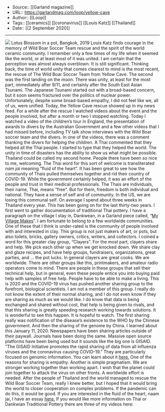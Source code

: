 ﻿
  * Source:: [[Garland magazine]]
  * URL:: https://garlandmag.com/loop/yellow-cave
  * Author:: [[Loop]]
  * Tags:: [[ceramics]] [[coronavirus]] [[Louis Katz]] [[Thailand]]
  * Date:: [[2 September 2020]]


* * *
![](https://garlandmag.com/wp-content/uploads/2020/09/image001-1024x768.jpg)
Lotus Blossom in a pot, Bangkok, 2019
Louis Katz finds courage in the memory of Wild Boar Soccer Team rescue and the spirit of the world ceramic community.
I remember only a few times of my life when it seemed like the world, or at least most of it was united. I am certain that the perception was almost always overblown. It is still significant.
Thinking back, the time of world unity that comes clearest to mind is the most recent, the rescue of The Wild Boar Soccer Team from Yellow Cave. The second was the first landing on the moon. There was unity, at least for the most part, immediately after 9/11, and certainly after the South East Asian Tsunami. The Japanese Tsunami started out with a broad-based concern, but it soon seems fractured over the politics of nuclear power. Unfortunately, despite some broad-based empathy, I did not feel like we, all of us, were unified.
Today, the Yellow Cave rescue showed up in my news feed. For a while after the rescue I watched videos about the event and the people involved, but after a month or two I stopped watching. Today I watched a video of the children’s tour in England, the presentation of awards to divers by the Australian Government and a few other videos that I had missed before, including TV talk show interviews with the Wild Boar soccer team and the divers.
In one of the videos, there was a comment thanking the divers for helping the children. A Thai commented that they helped all the Thai people. I started to type that they helped the world. The unity in time of disasters has the ability to show us what might be possible.
Thailand could be called my second home. People there have been so nice to me, welcoming. The Thai word for this sort of welcome is transliterated _nam jai_ meaning “fluid of the heart”. It has been great to see how the community of Thais pulled themselves together and rid their country of COVID-19. While the government certainly helped, it was an effort of the people and trust in their medical professionals.
The Thais are individuals, their name, Thai, means "free". But for them, freedom is both individual and national. They have a sense of self and of community. In the US, we are losing this communal self.
On average I spend about three weeks in Thailand every year. This has been going on for the last thirty-two years. I first went to gather documentation of traditional Thai pottery. I have a paragraph on the village I stay in, Dankwean, in a Garland piece called, “[My Village Makes](https://garlandmag.com/article/my-village-makes/#louis)”.
I am fortunate to belong to a few worldwide communities. One of these that I think is under-rated is the community of people involved with and interested in clay. This group is not just makers of art, or pots, but also toilets, bricks, gallery owners, critics, writers, and collectors. I coined a word for this greater clay group, “Clayers”. For the most part, clayers share and help. We pick each other up when we get knocked down. We share clay and glaze recipes, and have help groups, fundraisers, organizations, great parties, and … the pot lucks. In general clayers are great cooks. We are worldwide. There are other groups like this, printmakers, and amateur radio operators come to mind. There are people in these groups that sell their technical help, but in general, even these people entice you into buying paid help with samples of free help. People have to be able to make a living.
This is 2020 and the COVID-19 virus has pushed another sharing group to the forefront, biological scientists. I am not a member of this group. I really do not know the extent of their normal sharing, and I do not even know if they are sharing as much as we would like. I do know that data is being exchanged and shared without cost, that help is being given to rivals, and that this sharing is greatly speeding research working towards solutions.
It is wonderful to see this happen. It is hopeful to watch. The first sharing really was notification of the disease’s existence to the WHO by the Chinese government. And then the sharing of the genome by China. I learned about this January 11, 2020. Newspapers have been sharing articles outside of their paywall. Journals have been doing the same. Massive open source platforms have been being used but it sounds like the big one is GISAID. “The GISAID Initiative promotes the rapid sharing of data from all influenza viruses and the coronavirus causing COVID-19.” They are particularly focused on genomic information. You can learn about it [here.](https://www.pri.org/file/2020-06-26/global-network-scientists-work-track-covid-19-s-spread)
One of the reasons for sharing is empathy. Another is simple pragmatism. We are stronger working together than working apart. I wish that the planet could join together to attack the virus on other fronts. A worldwide effort is needed.
After the people of Thailand and the world managed to rescue the Wild Boar Soccer Team, really I knew better, but I hoped that it would bring the world to closer cooperation on complex problems. If the pandemic can do this, it would be good.
If you are interested in the fluid of the heart, naam jai, I have an essay [here.](https://garlandmag.com/loop/what-the-cave-rescue-tells-us-about-the-thai-attitude-of-mai-pen-rai/)
If you would like more information on Thai or Dankwian Traditional Pottery there are three of my videos here:

